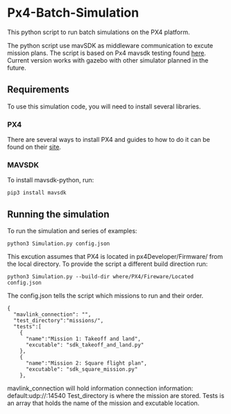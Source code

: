 # Px4-Batch-Simulation
This python script to run batch simulations on the PX4 platform.

The python script use mavSDK as middleware communication to excute mission plans.
The script is based on Px4 mavsdk testing found [here](https://github.com/PX4/PX4-Autopilot/blob/080ba4458a1ad2015a92110cd0b9815982ead04c/test/mavsdk_tests/mavsdk_test_runner.py#L136).
Current version works with gazebo with other simulator planned in the future.

## Requirements
To use this simulation code, you will need to install several libraries. 

### PX4
There are several ways to install PX4 and guides to how to do it can be found on their [site](https://docs.px4.io/master/en/simulation/gazebo.html).

### MAVSDK

To install mavsdk-python, run:

```
pip3 install mavsdk
```


## Running the simulation
To run the simulation and series of examples:

```
python3 Simulation.py config.json
```

This excution assumes that PX4 is located in px4Developer/Firmware/ from the local directory.
To provide the script a different build direction run:

```
python3 Simulation.py --build-dir where/PX4/Fireware/Located config.json
```

The config.json tells the script which missions to run and their order.

```
{
  "mavlink_connection": "",
  "test_directory":"missions/",
  "tests":[
    {
      "name":"Mission 1: Takeoff and land",
      "excutable": "sdk_takeoff_and_land.py"
    },
    {
      "name":"Mission 2: Square flight plan",
      "excutable": "sdk_square_mission.py"
    },
```
mavlink_connection will hold information connection information:
default:udp://:14540 
Test_directory is where the mission are stored.
Tests is an array that holds the name of the mission and excutable location.
